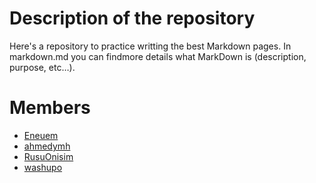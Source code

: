 # Description of the repository
Here's a repository to practice writting the best Markdown pages. In markdown.md you can findmore details what MarkDown is (description, purpose, etc…). 

# Members 
* [Eneuem](https://github.com/Eneuem)
* [ahmedymh](https://github.com/ahmedymh)
* [RusuOnisim](https://github.com/RusuOnisim)
* [washupo](https://github.com/washupo)
